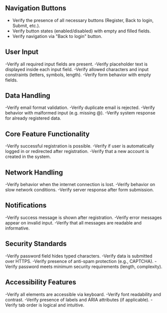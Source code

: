 ## Navigation Buttons
 - Verify the presence of all necessary buttons (Register, Back to login, Submit, etc.).
 - Verify button states (enabled/disabled) with empty and filled fields.
 - Verify navigation via "Back to login" button.

## User Input
 -Verify all required input fields are present.
 -Verify placeholder text is displayed inside each input field.
 -Verify allowed characters and input constraints (letters, symbols, length).
 -Verify form behavior with empty fields.

## Data Handling
 -Verify email format validation.
 -Verify duplicate email is rejected.
 -Verify behavior with malformed input (e.g. missing @).
 -Verify system response for already registered data.

## Core Feature Functionality
 -Verify successful registration is possible.
 -Verify if user is automatically logged in or redirected after registration.
 -Verify that a new account is created in the system.

## Network Handling
 -Verify behavior when the internet connection is lost.
 -Verify behavior on slow network conditions.
 -Verify server response after form submission.

## Notifications
 -Verify success message is shown after registration.
 -Verify error messages appear on invalid input.
 -Verify that all messages are readable and informative.

## Security Standards
 -Verify password field hides typed characters.
 -Verify data is submitted over HTTPS.
 -Verify presence of anti-spam protection (e.g., CAPTCHA).
 -Verify password meets minimum security requirements (length, complexity).

## Accessibility Features
 -Verify all elements are accessible via keyboard.
 -Verify font readability and contrast.
 -Verify presence of labels and ARIA attributes (if applicable).
 -Verify tab order is logical and intuitive.
